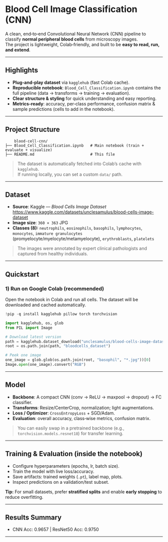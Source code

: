 # Blood Cell Image Classification (CNN)


A clean, end‑to‑end Convolutional Neural Network (CNN) pipeline to classify **normal peripheral blood cells** from microscopy images.  
The project is lightweight, Colab‑friendly, and built to be **easy to read, run, and extend**.

---

## Highlights
- **Plug‑and‑play dataset** via `kagglehub` (fast Colab cache).
- **Reproducible notebook**: `Blood_Cell_Classification.ipynb` contains the full pipeline (data → transforms → training → evaluation).
- **Clear structure & styling** for quick understanding and easy reporting.
- **Metrics‑ready**: accuracy, per‑class performance, confusion matrix & sample predictions (cells to add in the notebook).

---

## Project Structure
```
    blood-cell-cnn/
├── Blood_Cell_Classification.ipynb   # Main notebook (train + evaluate + visualize)
├── README.md                         # This file

```
> The dataset is automatically fetched into Colab’s cache with `kagglehub`.  
> If running locally, you can set a custom `data/` path.

---

## Dataset
- **Source**: Kaggle — *Blood Cells Image Dataset*  
  https://www.kaggle.com/datasets/unclesamulus/blood-cells-image-dataset
- **Image size**: `360 × 363` JPG
- **Classes (8):** `neutrophils`, `eosinophils`, `basophils`, `lymphocytes`, `monocytes`, `immature granulocytes` (promyelocyte/myelocyte/metamyelocyte), `erythroblasts`, `platelets`

>  The images were annotated by expert clinical pathologists and captured from healthy individuals.

---

## Quickstart

### 1) Run on Google Colab (recommended)
Open the notebook in Colab and run all cells. The dataset will be downloaded and cached automatically.

```python
!pip -q install kagglehub pillow torch torchvision

import kagglehub, os, glob
from PIL import Image

# Download latest version
path = kagglehub.dataset_download("unclesamulus/blood-cells-image-dataset")
root = os.path.join(path, "bloodcells_dataset")

# Peek one image
one_image = glob.glob(os.path.join(root, "basophil", "*.jpg"))[0]
Image.open(one_image).convert("RGB")
```


---

## Model
- **Backbone**: A compact CNN (conv → ReLU → maxpool → dropout) → FC classifier.
- **Transforms**: Resize/CenterCrop, normalization;  light augmentations.
- **Loss / Optimizer**: `CrossEntropyLoss` + SGD/Adam.
- **Evaluation**: overall accuracy, class‑wise metrics, confusion matrix.

> You can easily swap in a pretrained backbone (e.g., `torchvision.models.resnet18`) for transfer learning.

---

## Training & Evaluation (inside the notebook)
- Configure hyperparameters (epochs, lr, batch size).
- Train the model with live loss/accuracy.
- Save artifacts: trained weights (`.pt`), label map, plots.
- Inspect predictions on a validation/test subset.

**Tip:** For small datasets, prefer **stratified splits** and enable **early stopping** to reduce overfitting.

---

##  Results Summary

- CNN Acc: 0.9657 | ResNet50 Acc: 0.9750

---

